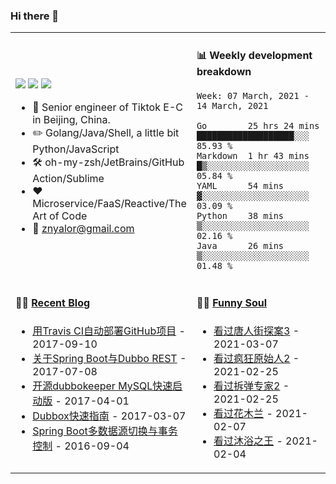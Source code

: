 ### Hi there 👋

<table>
<tr>
<td valign="middle" width="50%">

[![](https://img.shields.io/badge/dynamic/json?label=GitHub&suffix=%20followers&query=%24.data.totalSubs&url=https%3A%2F%2Fapi.spencerwoo.com%2Fsubstats%2F%3Fsource%3Dgithub%26queryKey%3Dzylele&labelColor=282c34&color=181717&logo=github&longCache=true)](https://github.com/zylele)
[![](https://img.shields.io/badge/dynamic/json?label=微博&suffix=%20粉丝&query=%24.data.totalSubs&url=https%3A%2F%2Fapi.spencerwoo.com%2Fsubstats%2F%3Fsource%3Dweibo%26queryKey%3D1694568584&labelColor=e71f19&color=040000&logo=sina-weibo&longCache=true)](https://weibo.com/1694568584/profile)
[![](https://img.shields.io/badge/dynamic/json?color=282c34&labelColor=0084ff&label=知乎&suffix=%20关注者&query=%24.data.totalSubs&url=https%3A%2F%2Fapi.spencerwoo.com%2Fsubstats%2F%3Fsource%3Dzhihu%26queryKey%3Dznyalor&longCache=true)](https://www.zhihu.com/people/znyalor)

- :briefcase: Senior engineer of Tiktok E-C in Beijing, China.
- :pencil2: Golang/Java/Shell, a little bit Python/JavaScript
- :hammer_and_wrench: oh-my-zsh/JetBrains/GitHub Action/Sublime
- :hearts: Microservice/FaaS/Reactive/The Art of Code
- :email: znyalor@gmail.com
</td>
<td valign="top" width="50%">

#### :bar_chart: Weekly development breakdown
<!--START_SECTION:waka-->
```text
Week: 07 March, 2021 - 14 March, 2021

Go        25 hrs 24 mins ███████████████████░░░  85.93 %
Markdown  1 hr 43 mins   █▒░░░░░░░░░░░░░░░░░░░░  05.84 %
YAML      54 mins        ▓░░░░░░░░░░░░░░░░░░░░░  03.09 %
Python    38 mins        ▒░░░░░░░░░░░░░░░░░░░░░  02.16 %
Java      26 mins        ▒░░░░░░░░░░░░░░░░░░░░░  01.48 %
```
<!--END_SECTION:waka-->
</td>
</tr>

<tr>
<td valign="top" width="50%">

#### 🤹‍♀️ <a href="https://zylele.github.io/" target="_blank">Recent Blog</a>

<!-- START_SECTION:blog -->
* <a href='https://zylele.github.io/2017/09/10/%E7%94%A8Travis%20CI%E8%87%AA%E5%8A%A8%E9%83%A8%E7%BD%B2GitHub%E9%A1%B9%E7%9B%AE/' target='_blank'>用Travis CI自动部署GitHub项目</a> - 2017-09-10
* <a href='https://zylele.github.io/2017/07/08/%E5%85%B3%E4%BA%8ESpring%20Boot%E4%B8%8EDubbo%20REST/' target='_blank'>关于Spring Boot与Dubbo REST</a> - 2017-07-08
* <a href='https://zylele.github.io/2017/04/01/%E4%BA%8C%E6%AC%A1%E5%BC%80%E6%BA%90dubbokeeper%20MySQL%E5%BF%AB%E9%80%9F%E5%90%AF%E5%8A%A8%E7%89%88/' target='_blank'>开源dubbokeeper MySQL快速启动版</a> - 2017-04-01
* <a href='https://zylele.github.io/2017/03/07/dubbox%E5%BF%AB%E9%80%9F%E6%8C%87%E5%8D%97/' target='_blank'>Dubbox快速指南</a> - 2017-03-07
* <a href='https://zylele.github.io/2016/09/04/Spring%20Boot%E5%A4%9A%E6%95%B0%E6%8D%AE%E6%BA%90%E5%88%87%E6%8D%A2%E4%B8%8E%E4%BA%8B%E5%8A%A1%E6%8E%A7%E5%88%B6/' target='_blank'>Spring Boot多数据源切换与事务控制</a> - 2016-09-04
<!-- END_SECTION:blog -->
</td>
<td valign="top" width="50%">

#### 🤾‍♂️ <a href="https://www.douban.com/people/znyalor/" target="_blank">Funny Soul</a>

<!-- START_SECTION:douban -->
* <a href='http://movie.douban.com/subject/27619748/' target='_blank'>看过唐人街探案3</a> - 2021-03-07
* <a href='http://movie.douban.com/subject/24298954/' target='_blank'>看过疯狂原始人2</a> - 2021-02-25
* <a href='http://movie.douban.com/subject/30171424/' target='_blank'>看过拆弹专家2</a> - 2021-02-25
* <a href='http://movie.douban.com/subject/26357307/' target='_blank'>看过花木兰</a> - 2021-02-07
* <a href='http://movie.douban.com/subject/34894753/' target='_blank'>看过沐浴之王</a> - 2021-02-04
<!-- END_SECTION:douban -->
</td>
</tr>
</table>
